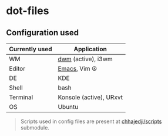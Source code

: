 # dot-files

## Configuration used

| Currently used | Application                                            |
|----------------|--------------------------------------------------------|
| WM             | [dwm](https://github.com/chhajedji/dwm) (active), i3wm |
| Editor         | [Emacs](https://github.com/chhajedji/.emacs.d), Vim ☮️  |
| DE             | KDE                                                    |
| Shell          | bash                                                   |
| Terminal       | Konsole (active), URxvt                                |
| OS             | Ubuntu                                                 |


> Scripts used in config files are present at [chhajedji/scripts](https://github.com/chhajedji/scripts) submodule.
